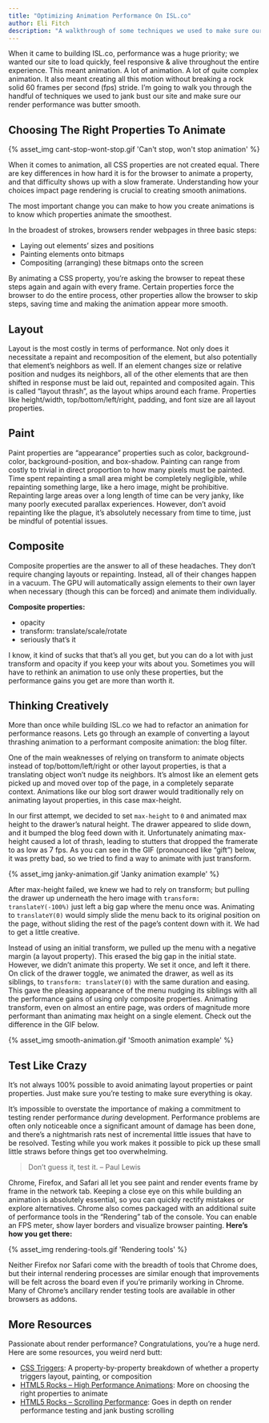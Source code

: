 ```yaml
---
title: "Optimizing Animation Performance On ISL.co"
author: Eli Fitch
description: "A walkthrough of some techniques we used to make sure our render performance was butter smooth."
---
```


When it came to building ISL.co, performance was a huge priority; we wanted our site to load quickly, feel responsive & alive throughout the entire experience. This meant animation. A lot of animation. A lot of quite complex animation. It also meant creating all this motion without breaking a rock solid 60 frames per second (fps) stride. I’m going to walk you through the handful of techniques we used to jank bust our site and make sure our render performance was butter smooth.

## Choosing The Right Properties To Animate

{% asset_img cant-stop-wont-stop.gif 'Can't stop, won't stop animation' %}

When it comes to animation, all CSS properties are not created equal.  There are key differences in how hard it is for the browser to animate a property, and that difficulty shows up with a slow framerate.  Understanding how your choices impact page rendering is crucial to creating smooth animations.

The most important change you can make to how you create animations is to know which properties animate the smoothest.

In the broadest of strokes, browsers render webpages in three basic steps:

- Laying out elements’ sizes and positions
- Painting elements onto bitmaps
- Compositing (arranging) these bitmaps onto the screen

By animating a CSS property, you’re asking the browser to repeat these steps again and again with every frame. Certain properties force the browser to do the entire process, other properties allow the browser to skip steps, saving time and making the animation appear more smooth.

## Layout
Layout is the most costly in terms of performance.  Not only does it necessitate a repaint and recomposition of the element, but also potentially that element’s neighbors as well.  If an element changes size or relative position and nudges its neighbors, all of the other elements that are then shifted in response must be laid out, repainted and composited again.  This is called “layout thrash”, as the layout whips around each frame.  Properties like height/width, top/bottom/left/right, padding, and font size are all layout properties.

## Paint
Paint properties are “appearance” properties such as color, background-color, background-position, and box-shadow. Painting can range from costly to trivial in direct proportion to how many pixels must be painted. Time spent repainting a small area might be completely negligible, while repainting something large, like a hero image, might be prohibitive. Repainting large areas over a long length of time can be very janky, like many poorly executed parallax experiences. However, don’t avoid repainting like the plague, it’s absolutely necessary from time to time, just be mindful of potential issues.

## Composite
Composite properties are the answer to all of these headaches. They don’t require changing layouts or repainting.  Instead, all of their changes happen in a vacuum. The GPU will automatically assign elements to their own layer when necessary (though this can be forced) and animate them individually.

**Composite properties:**

- opacity
- transform: translate/scale/rotate
- seriously that’s it

I know, it kind of sucks that that’s all you get, but you can do a lot with just transform and opacity if you keep your wits about you.  Sometimes you will have to rethink an animation to use only these properties, but the performance gains you get are more than worth it.

## Thinking Creatively

More than once while building ISL.co we had to refactor an animation for performance reasons.  Lets go through an example of converting a layout thrashing animation to a performant composite animation: the blog filter.

One of the main weaknesses of relying on transform to animate objects instead of top/bottom/left/right or other layout properties, is that a translating object won’t nudge its neighbors. It’s almost like an element gets picked up and moved over top of the page, in a completely separate context. Animations like our blog sort drawer would traditionally rely on animating layout properties, in this case max-height.

In our first attempt, we decided to set `max-height` to `0` and animated max height to the drawer’s natural height. The drawer appeared to slide down, and it bumped the blog feed down with it. Unfortunately animating max-height caused a lot of thrash, leading to stutters that dropped the framerate to as low as 7 fps.  As you can see in the GIF (pronounced like “gift”) below, it was pretty bad, so we tried to find a way to animate with just transform.

{% asset_img janky-animation.gif 'Janky animation example' %}

After max-height failed, we knew we had to rely on transform; but pulling the drawer up underneath the hero image with `transform: translateY(-100%)` just left a big gap where the menu once was.  Animating to `translateY(0)` would simply slide the menu back to its original position on the page, without sliding the rest of the page’s content down with it.  We had to get a little creative.

Instead of using an initial transform, we pulled up the menu with a negative margin (a layout property).  This erased the big gap in the initial state.  However, we didn’t animate this property. We set it once, and left it there. On click of the drawer toggle, we animated the drawer, as well as its siblings, to `transform: translateY(0)` with the same duration and easing. This gave the pleasing appearance of the menu nudging its siblings with all the performance gains of using only composite properties. Animating transform, even on almost an entire page, was orders of magnitude more performant than animating max height on a single element. Check out the difference in the GIF below.

{% asset_img smooth-animation.gif 'Smooth animation example' %}

## Test Like Crazy

It’s not always 100% possible to avoid animating layout properties or paint properties. Just make sure you’re testing to make sure everything is okay.

It’s impossible to overstate the importance of making a commitment to testing render performance *during* development. Performance problems are often only noticeable once a significant amount of damage has been done, and there’s a nightmarish rats nest of incremental little issues that have to be resolved. Testing while you work makes it possible to pick up these small little straws before things get too overwhelming.

> Don’t guess it, test it.
> – Paul Lewis


Chrome, Firefox, and Safari all let you see paint and render events frame by frame in the network tab. Keeping a close eye on this while building an animation is absolutely essential, so you can quickly rectify mistakes or explore alternatives. Chrome also comes packaged with an additional suite of performance tools in the “Rendering” tab of the console. You can enable an FPS meter, show layer borders and visualize browser painting. **Here’s how you get there:**

{% asset_img rendering-tools.gif 'Rendering tools' %}

Neither Firefox nor Safari come with the breadth of tools that Chrome does, but their internal rendering processes are similar enough that improvements will be felt across the board even if you’re primarily working in Chrome. Many of Chrome’s ancillary render testing tools are available in other browsers as addons.


## More Resources

Passionate about render performance? Congratulations, you’re a huge nerd.
Here are some resources, you weird nerd butt:

- [CSS Triggers](https://csstriggers.com): A property-by-property breakdown of whether a property triggers layout, painting, or composition
- [HTML5 Rocks – High Performance Animations](https://www.html5rocks.com/en/tutorials/speed/high-performance-animations): More on choosing the right properties to animate
- [HTML5 Rocks – Scrolling Performance](https://www.html5rocks.com/en/tutorials/speed/scrolling): Goes in depth on render performance testing and jank busting scrolling

